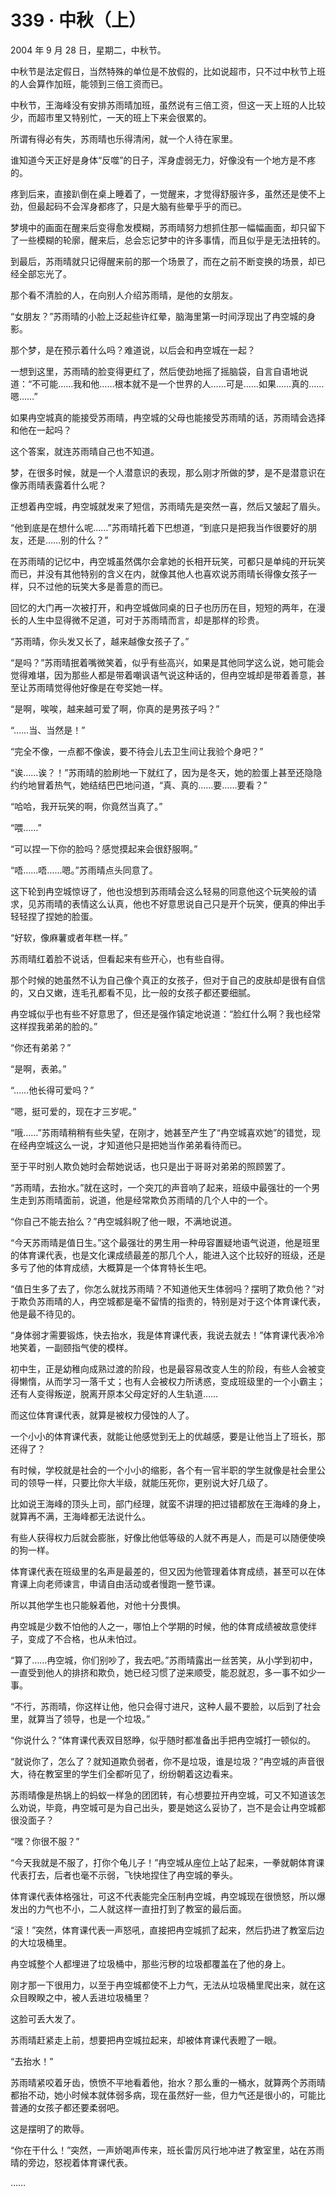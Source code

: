 <link rel="stylesheet" href="../styles/text.css"/>
<h1>339 · 中秋（上）</h1>

2004 年 9 月 28 日，星期二，中秋节。

中秋节是法定假日，当然特殊的单位是不放假的，比如说超市，只不过中秋节上班的人会算作加班，能领到三倍工资而已。

中秋节，王海峰没有安排苏雨晴加班，虽然说有三倍工资，但这一天上班的人比较少，而超市里又特别忙，一天的班上下来会很累的。

所谓有得必有失，苏雨晴也乐得清闲，就一个人待在家里。

谁知道今天正好是身体“反噬”的日子，浑身虚弱无力，好像没有一个地方是不疼的。

疼到后来，直接趴倒在桌上睡着了，一觉醒来，才觉得舒服许多，虽然还是使不上劲，但最起码不会浑身都疼了，只是大脑有些晕乎乎的而已。

梦境中的画面在醒来后变得愈发模糊，苏雨晴努力想抓住那一幅幅画面，却只留下了一些模糊的轮廓，醒来后，总会忘记梦中的许多事情，而且似乎是无法扭转的。

到最后，苏雨晴就只记得醒来前的那一个场景了，而在之前不断变换的场景，却已经全部忘光了。

那个看不清脸的人，在向别人介绍苏雨晴，是他的女朋友。

“女朋友？”苏雨晴的小脸上泛起些许红晕，脑海里第一时间浮现出了冉空城的身影。

那个梦，是在预示着什么吗？难道说，以后会和冉空城在一起？

一想到这里，苏雨晴的脸变得更红了，然后使劲地摇了摇脑袋，自言自语地说道：“不可能……我和他……根本就不是一个世界的人……可是……如果……真的……嗯……”

如果冉空城真的能接受苏雨晴，冉空城的父母也能接受苏雨晴的话，苏雨晴会选择和他在一起吗？

这个答案，就连苏雨晴自己也不知道。

梦，在很多时候，就是一个人潜意识的表现，那么刚才所做的梦，是不是潜意识在像苏雨晴表露着什么呢？

正想着冉空城，冉空城就发来了短信，苏雨晴先是突然一喜，然后又皱起了眉头。

“他到底是在想什么呢……”苏雨晴托着下巴想道，“到底只是把我当作很要好的朋友，还是……别的什么？”

在苏雨晴的记忆中，冉空城虽然偶尔会拿她的长相开玩笑，可都只是单纯的开玩笑而已，并没有其他特别的含义在内，就像其他人也喜欢说苏雨晴长得像女孩子一样，只不过他的玩笑大多是善意的而已。

回忆的大门再一次被打开，和冉空城做同桌的日子也历历在目，短短的两年，在漫长的人生中显得微不足道，可对于苏雨晴而言，却是那样的珍贵。

“苏雨晴，你头发又长了，越来越像女孩子了。”

“是吗？”苏雨晴抿着嘴微笑着，似乎有些高兴，如果是其他同学这么说，她可能会觉得难堪，因为那些人都是带着嘲讽语气说这种话的，但冉空城却是带着善意，甚至让苏雨晴觉得他好像是在夸奖她一样。

“是啊，唉唉，越来越可爱了啊，你真的是男孩子吗？”

“……当、当然是！”

“完全不像，一点都不像诶，要不待会儿去卫生间让我验个身吧？”

“诶……诶？！”苏雨晴的脸刷地一下就红了，因为是冬天，她的脸蛋上甚至还隐隐约约地冒着热气，她结结巴巴地问道，“真、真的……要……要看？”

“哈哈，我开玩笑的啊，你竟然当真了。”

“喂……”

“可以捏一下你的脸吗？感觉摸起来会很舒服啊。”

“唔……唔……嗯。”苏雨晴点头同意了。

这下轮到冉空城惊讶了，他也没想到苏雨晴会这么轻易的同意他这个玩笑般的请求，见苏雨晴的表情这么认真，他也不好意思说自己只是开个玩笑，便真的伸出手轻轻捏了捏她的脸蛋。

“好软，像麻薯或者年糕一样。”

苏雨晴红着脸不说话，但看起来有些开心，也有些自得。

那个时候的她虽然不认为自己像个真正的女孩子，但对于自己的皮肤却是很有自信的，又白又嫩，连毛孔都看不见，比一般的女孩子都还要细腻。

冉空城似乎也有些不好意思了，但还是强作镇定地说道：“脸红什么啊？我也经常这样捏我弟弟的脸的。”

“你还有弟弟？”

“是啊，表弟。”

“……他长得可爱吗？”

“嗯，挺可爱的，现在才三岁呢。”

“哦……”苏雨晴稍稍有些失望，在刚才，她甚至产生了“冉空城喜欢她”的错觉，现在经冉空城这么一说，才知道他只是把她当作弟弟看待而已。

至于平时别人欺负她时会帮她说话，也只是出于哥哥对弟弟的照顾罢了。

“苏雨晴，去抬水。”就在这时，一个突兀的声音响了起来，班级中最强壮的一个男生走到苏雨晴面前，说道，他是经常欺负苏雨晴的几个人中的一个。

“你自己不能去抬么？”冉空城斜睨了他一眼，不满地说道。

“今天苏雨晴是值日生。”这个最强壮的男生用一种毋容置疑地语气说道，他是班里的体育课代表，也是文化课成绩最差的那几个人，能进入这个比较好的班级，还是多亏了他的体育成绩，大概算是一个体育特长生吧。

“值日生多了去了，你怎么就找苏雨晴？不知道他天生体弱吗？摆明了欺负他？”对于欺负苏雨晴的人，冉空城都是毫不留情的指责的，特别是对于这个体育课代表，他是最不待见的。

“身体弱才需要锻炼，快去抬水，我是体育课代表，我说去就去！”体育课代表冷冷地笑着，一副颐指气使的模样。

初中生，正是幼稚向成熟过渡的阶段，也是最容易改变人生的阶段，有些人会被变得懒惰，从而学习一落千丈；也有人会被权力所诱惑，变成班级里的一个小霸主；还有人变得叛逆，脱离开原本父母定好的人生轨道……

而这位体育课代表，就算是被权力侵蚀的人了。

一个小小的体育课代表，就能让他感觉到无上的优越感，要是让他当上了班长，那还得了？

有时候，学校就是社会的一个小小的缩影，各个有一官半职的学生就像是社会里公司的领导一样，只要比你大半级，就能压死你，更别说大好几级了。

比如说王海峰的顶头上司，部门经理，就蛮不讲理的把过错都放在王海峰的身上，就算再不满，王海峰都无法说什么。

有些人获得权力后就会膨胀，好像比他低等级的人就不再是人，而是可以随便使唤的狗一样。

体育课代表在班级里的名声是最差的，但又因为他管理着体育成绩，甚至可以在体育课上向老师谏言，申请自由活动或者慢跑一整节课。

所以其他学生也只能躲着他，对他十分畏惧。

冉空城是少数不怕他的人之一，哪怕上个学期的时候，他的体育成绩被故意使绊子，变成了不合格，也从未怕过。

“算了……冉空城，你们别吵了，我去吧。”苏雨晴露出一丝苦笑，从小学到初中，一直受到他人的排挤和欺负，她已经习惯了逆来顺受，能忍就忍，多一事不如少一事。

“不行，苏雨晴，你这样让他，他只会得寸进尺，这种人最不要脸，以后到了社会里，就算当了领导，也是一个垃圾。”

“你说什么？”体育课代表双目怒睁，似乎随时都准备出手把冉空城打一顿似的。

“就说你了，怎么了？就知道欺负弱者，你不是垃圾，谁是垃圾？”冉空城的声音很大，待在教室里的学生们全都听见了，纷纷朝着这边看来。

苏雨晴像是热锅上的蚂蚁一样急的团团转，有心想要拉开冉空城，可又不知道该怎么劝说，毕竟，冉空城可是为自己出头，要是她这么妥协了，岂不是会让冉空城都很没面子？

“嘿？你很不服？”

“今天我就是不服了，打你个龟儿子！”冉空城从座位上站了起来，一拳就朝体育课代表打去，后者也毫不示弱，飞快地捏住了冉空城的拳头。

体育课代表体格强壮，可这不代表能完全压制冉空城，冉空城现在很愤怒，所以爆发出的力气也不小，二人就这样一直扭打到了教室的最后面。

“滚！”突然，体育课代表一声怒吼，直接把冉空城抓了起来，然后扔进了教室后边的大垃圾桶里。

冉空城整个人都埋进了垃圾桶中，那些污秽的垃圾都覆盖在了他的身上。

刚才那一下很用力，以至于冉空城都使不上力气，无法从垃圾桶里爬出来，就在这众目睽睽之中，被人丢进垃圾桶里？

这脸可丢大发了。

苏雨晴赶紧走上前，想要把冉空城拉起来，却被体育课代表瞪了一眼。

“去抬水！”

苏雨晴紧咬着牙齿，愤愤不平地看着他，抬水？那么重的一桶水，就算两个苏雨晴都抬不动，她小时候本就体弱多病，现在虽然好一些，但力气还是很小的，可能比普通的女孩子都还要柔弱吧。

这是摆明了的欺辱。

“你在干什么！”突然，一声娇喝声传来，班长雷厉风行地冲进了教室里，站在苏雨晴的旁边，怒视着体育课代表。

……
